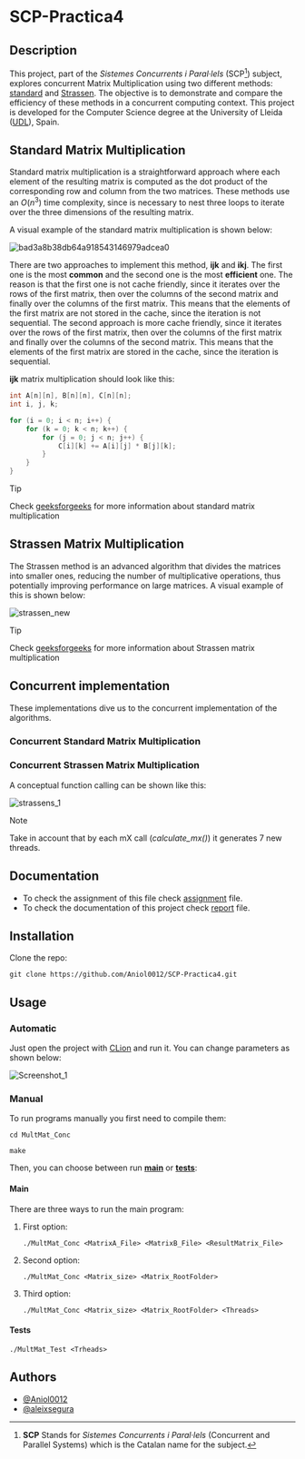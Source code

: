 # SCP-Practica4

## Description

This project, part of the *Sistemes Concurrents i Paral·lels* (SCP[^1]) subject, explores concurrent Matrix 
Multiplication using two different methods: [standard](#standard-matrix-multiplication) and [Strassen](#strassen-matrix-multiplication).
The objective is to demonstrate and compare the efficiency of these methods in a concurrent computing context.
This project is developed for the Computer Science degree at the University of Lleida ([UDL](https://udl.cat)), Spain.

> [^1]: **SCP** Stands for *Sistemes Concurrents i Paral·lels* (Concurrent and Parallel Systems) which is the Catalan name for the subject.

## Standard Matrix Multiplication

Standard matrix multiplication is a straightforward approach where each element of the resulting matrix is computed as 
the dot product of the corresponding row and column from the two matrices. These methods use an $O(n^3)$ time complexity, 
since is necessary to nest three loops to iterate over the three dimensions of the resulting matrix.

A visual example of the standard matrix multiplication is shown below:

![bad3a8b38db64a918543146979adcea0](https://github.com/Aniol0012/SCP-Practica4/assets/53788631/6077d953-70de-4888-86b1-2180ddf95774)

There are two approaches to implement this method, **ijk** and **ikj**. The first one is the most **common** and the second one is
the most **efficient** one. The reason is that the first one is not cache friendly, since it iterates over the rows of the
first matrix, then over the columns of the second matrix and finally over the columns of the first matrix. This means
that the elements of the first matrix are not stored in the cache, since the iteration is not sequential. The second
approach is more cache friendly, since it iterates over the rows of the first matrix, then over the columns of the first
matrix and finally over the columns of the second matrix. This means that the elements of the first matrix are stored in
the cache, since the iteration is sequential.

**ijk** matrix multiplication should look like this:

```c
int A[n][n], B[n][n], C[n][n];
int i, j, k;

for (i = 0; i < n; i++) {
    for (k = 0; k < n; k++) {
        for (j = 0; j < n; j++) {
            C[i][k] += A[i][j] * B[j][k];
        }
    }
}
```

> [!TIP]
> Check [geeksforgeeks](https://www.geeksforgeeks.org/c-program-multiply-two-matrices/) for more information about standard matrix multiplication


## Strassen Matrix Multiplication

The Strassen method is an advanced algorithm that divides the matrices into smaller ones, reducing the number of multiplicative operations, thus potentially improving performance on large matrices.
A visual example of this is shown below:

![strassen_new](https://github.com/Aniol0012/SCP-Practica4/assets/53788631/5abfa375-036d-4312-8a06-5eec0c11c30f)


> [!TIP]
> Check [geeksforgeeks](https://www.geeksforgeeks.org/strassens-matrix-multiplication/) for more information about Strassen matrix multiplication

## Concurrent implementation
These implementations dive us to the concurrent implementation of the algorithms.

### Concurrent Standard Matrix Multiplication



### Concurrent Strassen Matrix Multiplication

A conceptual function calling can be shown like this:

![strassens_1](https://github.com/Aniol0012/SCP-Practica4/assets/53788631/80bf5883-a392-4c50-bda1-5ecf2ea8fd07)

> [!NOTE]
> Take in account that by each mX call (*calculate_mx()*) it generates 7 new threads.

## Documentation

- To check the assignment of this file check [assignment](./Practica4_SCP.pdf) file.
- To check the documentation of this project check [report](./report.pdf) file.

## Installation
Clone the repo:

```shell
git clone https://github.com/Aniol0012/SCP-Practica4.git
```

## Usage

### Automatic
Just open the project with [CLion](https://www.jetbrains.com/clion/) and run it. You can change parameters as shown below:

![Screenshot_1](https://github.com/Aniol0012/SCP-Practica4/assets/53788631/ded2b73b-9161-45bd-9baf-72593cb3dc42)

### Manual

To run programs manually you first need to compile them:

```shell
cd MultMat_Conc
```

```shell
make
```

Then, you can choose between run **[main](./MultMat_Conc/MultMat_Conc.c)** or **[tests](./MultMat_Conc/MultMat_Test.c)**:

#### Main
There are three ways to run the main program:

  1. First option:
     ````shell
     ./MultMat_Conc <MatrixA_File> <MatrixB_File> <ResultMatrix_File>
     ````
  1. Second option:
     ````shell
     ./MultMat_Conc <Matrix_size> <Matrix_RootFolder>
     ````
  1. Third option:
     ````shell
     ./MultMat_Conc <Matrix_size> <Matrix_RootFolder> <Threads>
     ````

#### Tests

```shell
./MultMat_Test <Trheads>
```


## Authors

- [@Aniol0012](https://github.com/Aniol0012)
- [@aleixsegura](https://github.com/aleixsegura)
